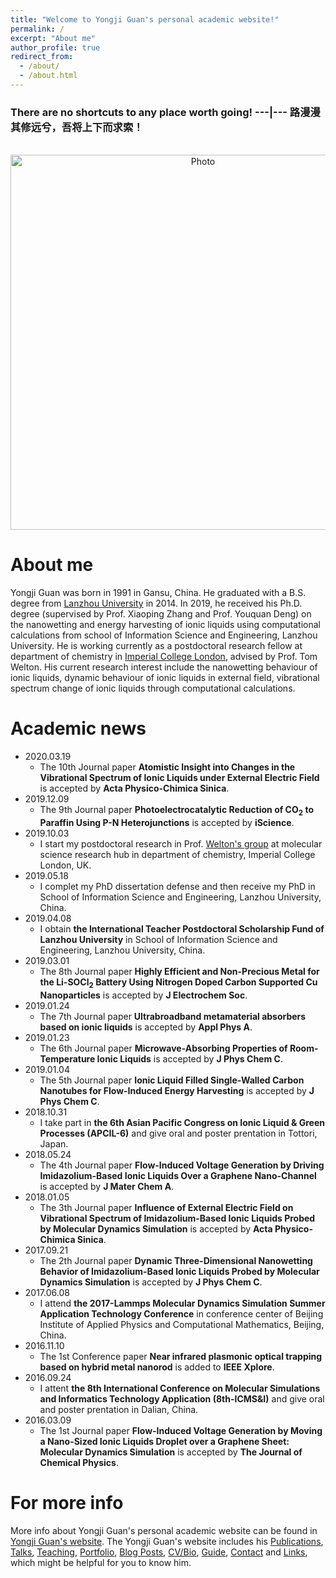 ```yaml
---
title: "Welcome to Yongji Guan's personal academic website!"
permalink: /
excerpt: "About me"
author_profile: true
redirect_from: 
  - /about/
  - /about.html
---
```


### There are no shortcuts to any place worth going! ---|--- 路漫漫其修远兮，吾将上下而求索！

<p align="center">
  <img src="https://yongjiguan.github.io/images/Road.jpg" alt="Photo" style="width:600;"/> 
</p>

About me
======
Yongji Guan was born in 1991 in Gansu, China. He graduated with a B.S. degree from [Lanzhou University](http://www.lzu.edu.cn) in 2014. In 2019, he received his Ph.D. degree (supervised by Prof. Xiaoping Zhang and Prof. Youquan Deng) on the nanowetting and energy harvesting of ionic liquids using computational calculations from school of Information Science and Engineering, Lanzhou University. He is working currently as a postdoctoral research fellow at department of chemistry in [Imperial College London](http://www.imperial.ac.uk/), advised by Prof. Tom Welton. His current research interest include the nanowetting behaviour of ionic liquids, dynamic behaviour of ionic liquids in external field, vibrational spectrum change of ionic liquids through computational calculations.

Academic news
======
  * 2020.03.19
      * The 10th Journal paper <b>Atomistic Insight into Changes in the Vibrational Spectrum of Ionic Liquids under External Electric Field</b> is accepted by <b>Acta Physico-Chimica Sinica</b>.
  * 2019.12.09
      * The 9th Journal paper <b>Photoelectrocatalytic Reduction of CO<sub>2</sub> to Paraffin Using P-N Heterojunctions</b> is accepted by <b>iScience</b>.
  * 2019.10.03 
      * I start my postdoctoral research in Prof. [Welton's group](https://www.imperial.ac.uk/people/t.welton) at molecular science research hub in department of chemistry, Imperial College London, UK. 
  * 2019.05.18 
      * I complet my PhD dissertation defense and then receive my PhD in School of Information Science and Engineering, Lanzhou University, China.
  * 2019.04.08 
      * I obtain <b>the International Teacher Postdoctoral Scholarship Fund of Lanzhou University</b> in School of Information Science and Engineering, Lanzhou University, China.
  * 2019.03.01
      * The 8th Journal paper <b>Highly Efficient and Non-Precious Metal for the Li-SOCl<sub>2</sub> Battery Using Nitrogen Doped Carbon Supported Cu Nanoparticles</b> is accepted by <b>J Electrochem Soc</b>.
  * 2019.01.24
      * The 7th Journal paper <b>Ultrabroadband metamaterial absorbers based on ionic liquids</b> is accepted by <b>Appl Phys A</b>.
  * 2019.01.23
      * The 6th Journal paper <b>Microwave-Absorbing Properties of Room-Temperature Ionic Liquids</b> is accepted by <b>J Phys Chem C</b>.
  * 2019.01.04
      * The 5th Journal paper <b>Ionic Liquid Filled Single-Walled Carbon Nanotubes for Flow-Induced Energy Harvesting</b> is accepted by <b>J Phys Chem C</b>.
  * 2018.10.31 
      * I take part in <b>the 6th Asian Pacific Congress on Ionic Liquid & Green Processes (APCIL-6)</b> and give oral and poster prentation in Tottori, Japan.
  * 2018.05.24
      * The 4th Journal paper <b>Flow-Induced Voltage Generation by Driving Imidazolium-Based Ionic Liquids Over a Graphene Nano-Channel</b> is accepted by <b>J Mater Chem A</b>.
  * 2018.01.05
      * The 3th Journal paper <b>Influence of External Electric Field on Vibrational Spectrum of Imidazolium-Based Ionic Liquids Probed by Molecular Dynamics Simulation</b> is accepted by <b>Acta Physico-Chimica Sinica</b>.
  * 2017.09.21
      * The 2th Journal paper <b>Dynamic Three-Dimensional Nanowetting Behavior of Imidazolium-Based Ionic Liquids Probed by Molecular Dynamics Simulation</b> is accepted by <b>J Phys Chem C</b>.	 
 * 2017.06.08 
      * I attend <b>the 2017-Lammps Molecular Dynamics Simulation Summer Application Technology Conference</b> in conference center of Beijing Institute of Applied Physics and Computational Mathematics, Beijing, China.
  * 2016.11.10
      * The 1st Conference paper <b>Near infrared plasmonic optical trapping based on hybrid metal nanorod</b> is added to <b>IEEE Xplore</b>.	  
  * 2016.09.24
      * I attent <b>the 8th International Conference on Molecular Simulations and Informatics Technology Application (8th-ICMS&I)</b> and give oral and poster prentation in Dalian, China.
  * 2016.03.09
      * The 1st Journal paper <b>Flow-Induced Voltage Generation by Moving a Nano-Sized Ionic Liquids Droplet over a Graphene Sheet: Molecular Dynamics Simulation</b> is accepted by <b>The Journal of Chemical Physics</b>.	  

For more info
======
More info about Yongji Guan's personal academic website can be found in [Yongji Guan's website](https://yongjiguan.github.io). The Yongji Guan's website includes his [Publications](https://yongjiguan.github.io//publications/), [Talks](https://yongjiguan.github.io//talks/), [Teaching](https://yongjiguan.github.io//teaching/), [Portfolio](https://yongjiguan.github.io//portfolio/), [Blog Posts](https://yongjiguan.github.io//year-archive/), [CV/Bio](https://yongjiguan.github.io//cv/), [Guide](https://yongjiguan.github.io//markdown/), [Contact](https://yongjiguan.github.io//contact/) and [Links](https://yongjiguan.github.io//Links/), which might be helpful for you to know him.
